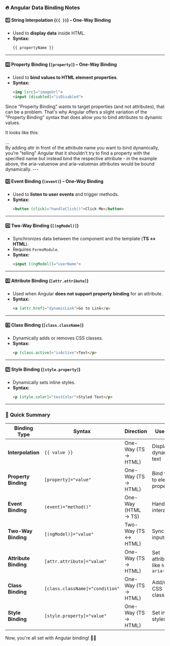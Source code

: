 ### 🔥 **Angular Data Binding Notes**  

#### 1️⃣ **String Interpolation (`{{ }}`) – One-Way Binding**  
- Used to **display data** inside HTML.  
- **Syntax:**  
  ```html
  {{ propertyName }}
  ```

---

#### 2️⃣ **Property Binding (`[property]`) – One-Way Binding**  
- Used to **bind values to HTML element properties**.  
- **Syntax:**  
  ```html
  <img [src]="imageUrl">
  <input [disabled]="isDisabled">
  ```
Since "Property Binding" wants to target properties (and not attributes), that can be a problem. That's why Angular offers a slight variation of the "Property Binding" syntax that does allow you to bind attributes to dynamic values.

It looks like this:

<div 
  role="progressbar" 
  [attr.aria-valuenow]="currentVal" 
  [attr.aria-valuemax]="maxVal">...</div>
By adding attr in front of the attribute name you want to bind dynamically, you're "telling" Angular that it shouldn't try to find a property with the specified name but instead bind the respective attribute - in the example above, the aria-valuenow and aria-valuemax attributes would be bound dynamically.
---

#### 3️⃣ **Event Binding (`(event)`) – One-Way Binding**  
- Used to **listen to user events** and trigger methods.  
- **Syntax:**  
  ```html
  <button (click)="handleClick()">Click Me</button>
  ```

---

#### 4️⃣ **Two-Way Binding (`[(ngModel)]`)**  
- Synchronizes data between the component and the template (**TS ↔ HTML**).  
- Requires `FormsModule`.  
- **Syntax:**  
  ```html
  <input [(ngModel)]="userName">
  ```

---

#### 5️⃣ **Attribute Binding (`[attr.attribute]`)**  
- Used when Angular **does not support property binding** for an attribute.  
- **Syntax:**  
  ```html
  <a [attr.href]="dynamicLink">Go to Link</a>
  ```

---

#### 6️⃣ **Class Binding (`[class.className]`)**  
- Dynamically adds or removes CSS classes.  
- **Syntax:**  
  ```html
  <p [class.active]="isActive">Text</p>
  ```

---

#### 7️⃣ **Style Binding (`[style.property]`)**  
- Dynamically sets inline styles.  
- **Syntax:**  
  ```html
  <p [style.color]="textColor">Styled Text</p>
  ```

---

### 🚀 **Quick Summary**
| Binding Type | Syntax | Direction | Use Case |
|-------------|--------|-----------|----------|
| **Interpolation** | `{{ value }}` | One-Way (TS → HTML) | Display dynamic text |
| **Property Binding** | `[property]="value"` | One-Way (TS → HTML) | Bind values to element properties |
| **Event Binding** | `(event)="method()"` | One-Way (HTML → TS) | Handle user interactions |
| **Two-Way Binding** | `[(ngModel)]="value"` | Two-Way (TS ↔ HTML) | Sync form inputs |
| **Attribute Binding** | `[attr.attribute]="value"` | One-Way (TS → HTML) | Set attributes like `href`, `aria-label` |
| **Class Binding** | `[class.className]="condition"` | One-Way (TS → HTML) | Add/remove CSS classes |
| **Style Binding** | `[style.property]="value"` | One-Way (TS → HTML) | Set inline styles |

Now, you're all set with Angular binding! 🚀🔥